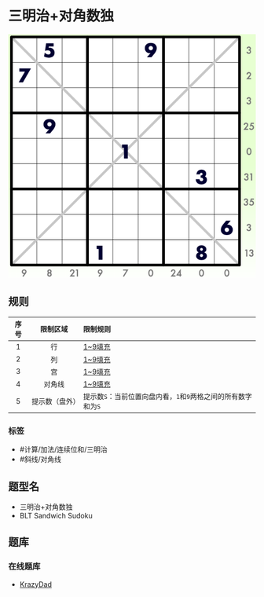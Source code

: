 # 三明治+对角数独
<!-- START doctoc generated TOC please keep comment here to allow auto update -->
<!-- DON'T EDIT THIS SECTION, INSTEAD RE-RUN doctoc TO UPDATE -->

<!-- END doctoc generated TOC please keep comment here to allow auto update -->

![题](../../../images/sudoku/三明治+对角数独.png)

## 规则

| 序号  |  限制区域   | 限制规则                                  |
|:---:|:-------:|:--------------------------------------|
|  1  |    行    | [1~9填充]                               |
|  2  |    列    | [1~9填充]                               |
|  3  |    宫    | [1~9填充]                               |
|  4  |   对角线   | [1~9填充]                               |
|  5  | 提示数（盘外） | 提示数`S`：当前位置向盘内看，`1`和`9`两格之间的所有数字和为`S` |

### 标签

- #计算/加法/连续位和/三明治
- #斜线/对角线

## 题型名

- 三明治+对角数独
- BLT Sandwich Sudoku

## 题库

### 在线题库

- [KrazyDad](https://krazydad.com/play/blt/)

[1~9填充]: ../../../rules/rules.md#1to9填充
